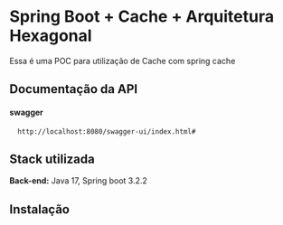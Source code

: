 
# Spring Boot + Cache + Arquitetura Hexagonal

Essa é uma POC para utilização de Cache com spring cache 
## Documentação da API

#### swagger

```http
  http://localhost:8080/swagger-ui/index.html#
```
## Stack utilizada


**Back-end:** Java 17, Spring boot 3.2.2


## Instalação

